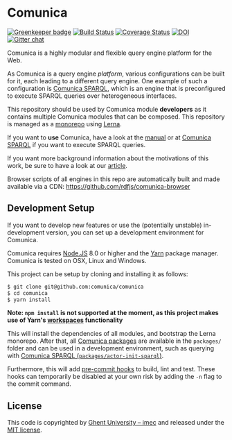 # Comunica

[![Greenkeeper badge](https://badges.greenkeeper.io/comunica/comunica.svg)](https://greenkeeper.io/)
[![Build Status](https://travis-ci.org/comunica/comunica.svg?branch=master)](https://travis-ci.org/comunica/comunica)
[![Coverage Status](https://coveralls.io/repos/github/comunica/comunica/badge.svg?branch=master)](https://coveralls.io/github/comunica/comunica?branch=master)
[![DOI](https://zenodo.org/badge/107345960.svg)](https://zenodo.org/badge/latestdoi/107345960)
[![Gitter chat](https://badges.gitter.im/comunica.png)](https://gitter.im/comunica/Lobby)

Comunica is a highly modular and flexible query engine platform for the Web.

As Comunica is a query engine _platform_,
various configurations can be built for it,
each leading to a different query engine.
One example of such a configuration is [Comunica SPARQL](https://github.com/comunica/comunica/tree/master/packages/actor-init-sparql),
which is an engine that is preconfigured to execute SPARQL queries over heterogeneous interfaces.

This repository should be used by Comunica module **developers** as it contains multiple Comunica modules that can be composed.
This repository is managed as a [monorepo](https://github.com/babel/babel/blob/master/doc/design/monorepo.md)
using [Lerna](https://lernajs.io/).

If you want to **use** Comunica, have a look at the [manual](http://comunica.readthedocs.io/en/latest/)
or at [Comunica SPARQL](https://github.com/comunica/comunica/tree/master/packages/actor-init-sparql)
if you want to execute SPARQL queries.

If you want more background information about the motivations of this work,
be sure to have a look at our [article](https://comunica.github.io/Article-ISWC2018-Resource/).

Browser scripts of all engines in this repo are automatically built and made available via a CDN:
https://github.com/rdfjs/comunica-browser

## Development Setup

If you want to develop new features
or use the (potentially unstable) in-development version,
you can set up a development environment for Comunica.

Comunica requires [Node.JS](http://nodejs.org/) 8.0 or higher and the [Yarn](https://yarnpkg.com/en/) package manager.
Comunica is tested on OSX, Linux and Windows.

This project can be setup by cloning and installing it as follows:

```bash
$ git clone git@github.com:comunica/comunica
$ cd comunica
$ yarn install
```

**Note: `npm install` is not supported at the moment, as this project makes use of Yarn's [workspaces](https://yarnpkg.com/lang/en/docs/workspaces/) functionality**

This will install the dependencies of all modules, and bootstrap the Lerna monorepo.
After that, all [Comunica packages](https://github.com/comunica/comunica/tree/master/packages) are available in the `packages/` folder
and can be used in a development environment, such as querying with [Comunica SPARQL (`packages/actor-init-sparql`)](https://github.com/comunica/comunica/tree/master/packages/actor-init-sparql).

Furthermore, this will add [pre-commit hooks](https://www.npmjs.com/package/pre-commit)
to build, lint and test.
These hooks can temporarily be disabled at your own risk by adding the `-n` flag to the commit command.

## License
This code is copyrighted by [Ghent University – imec](http://idlab.ugent.be/)
and released under the [MIT license](http://opensource.org/licenses/MIT).
